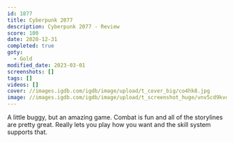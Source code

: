 ```yaml
---
id: 1877
title: Cyberpunk 2077
description: Cyberpunk 2077 - Review
score: 100
date: 2020-12-31
completed: true
goty:
  - Gold
modified_date: 2023-03-01
screenshots: []
tags: []
videos: []
cover: //images.igdb.com/igdb/image/upload/t_cover_big/co4hk8.jpg
image: //images.igdb.com/igdb/image/upload/t_screenshot_huge/vnv5cd9kvonsjvazpotx.jpg
---
```

A little buggy, but an amazing game. Combat is fun and all of the storylines are pretty great. Really lets you play how you want and the skill system supports that.